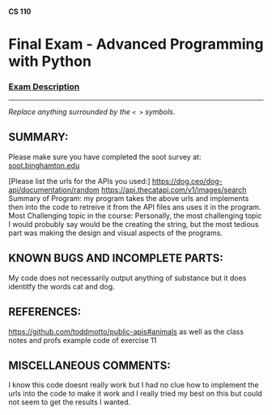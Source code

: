 #### CS 110
# Final Exam - Advanced Programming with Python

### [Exam Description](https://docs.google.com/document/d/1FI-WV95nSTK1JMg5j5sKhxcbl46DPVPkBrxC3FMo45g/edit?usp=sharing)

***

_Replace anything surrounded by the `< >` symbols._

## SUMMARY:
Please make sure you have completed the soot survey at:
    [soot.binghamton.edu](https://soot.binghamton.edu)

[Please list the urls for the APIs you used:]
https://dog.ceo/dog-api/documentation/random
https://api.thecatapi.com/v1/images/search
Summary of Program:
my program takes the above urls and implements then into the code to retreive it from the API files ans uses it in the program. 
Most Challenging topic in the course:
Personally, the most challenging topic I would probubly say would be the creating the string, but the most tedious part was making the design and visual aspects of the programs.

## KNOWN BUGS AND INCOMPLETE PARTS:
My code does not necessarily output anything of substance but it does identitfy the words cat and dog.  
## REFERENCES:
https://github.com/toddmotto/public-apis#animals
as well as the class notes and profs example code of exercise 11
## MISCELLANEOUS COMMENTS:
I know this code doesnt really work but I had no clue how to implement the urls into the code to make it work and I really tried my best on this but could not seem to get the results I wanted. 